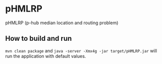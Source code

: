 # pHMLRP
pHMLRP (p-hub median location and routing problem)

## How to build and run
`mvn clean package` and `java -server -Xmx4g -jar target/pHMLRP.jar` will run the application with default values.
